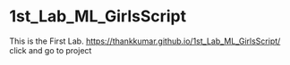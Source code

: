 # 1st_Lab_ML_GirlsScript
This is the First Lab.
https://thankkumar.github.io/1st_Lab_ML_GirlsScript/ click and go to project
